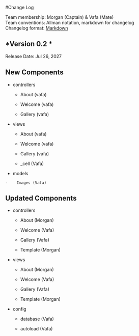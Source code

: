 #Change Log

Team membership:  Morgan (Captain) & Vafa (Mate)  
Team conventions: Allman notation, markdown for changelog  
Changelog format: [Markdown](https://github.com/adam-p/markdown-here/wiki/Markdown-Cheatsheet) 

## *Version 0.2 *

Release Date: Jul 26, 2027

## New Components

-   controllers

    -   About (vafa)

    -   Welcome (vafa)

    -   Gallery (vafa)

-   views

    -   About (vafa)

    -   Welcome (vafa)

    -   Gallery (vafa)

    -   _cell (Vafa)  

-    models

    -    Images (Vafa) 
 
## Updated Components

-   controllers

    -   About (Morgan)

    -   Welcome (Vafa)

    -   Gallery (Vafa)
	
    -	Template (Morgan)

-   views

    -   About (Morgan)

    -   Welcome (Vafa)

    -   Gallery (Vafa)  
	
    -	Template (Morgan)

-   config

    -   database (Vafa)

    -   autoload (Vafa)